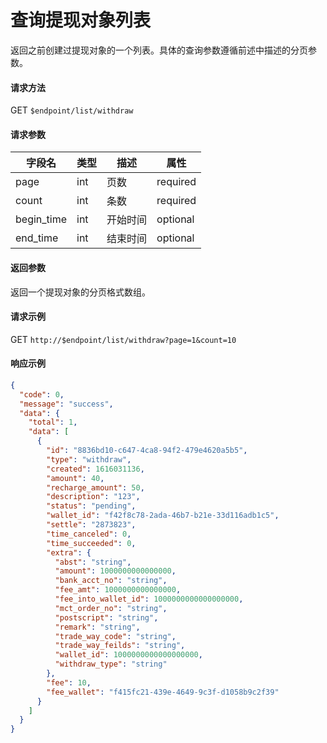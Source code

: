 # 查询提现对象列表

返回之前创建过提现对象的一个列表。具体的查询参数遵循前述中描述的分页参数。

#### 请求方法

GET `$endpoint/list/withdraw`

#### 请求参数

| 字段名 | 类型   | 描述                                        | 属性     |
| ------ | ------ | ------------------------------------------- | -------- |
| page     | int | 页数 | required |
| count     | int | 条数 | required |
| begin_time     | int | 开始时间 | optional |
| end_time     | int | 结束时间 | optional |

#### 返回参数

返回一个提现对象的分页格式数组。

#### 请求示例

GET `http://$endpoint/list/withdraw?page=1&count=10`

#### 响应示例

```json
{
  "code": 0,
  "message": "success",
  "data": {
    "total": 1,
    "data": [
      {
        "id": "8836bd10-c647-4ca8-94f2-479e4620a5b5",
        "type": "withdraw",
        "created": 1616031136,
        "amount": 40,
        "recharge_amount": 50,
        "description": "123",
        "status": "pending",
        "wallet_id": "f42f8c78-2ada-46b7-b21e-33d116adb1c5",
        "settle": "2873823",
        "time_canceled": 0,
        "time_succeeded": 0,
        "extra": {
          "abst": "string",
          "amount": 1000000000000000,
          "bank_acct_no": "string",
          "fee_amt": 1000000000000000,
          "fee_into_wallet_id": 1000000000000000000,
          "mct_order_no": "string",
          "postscript": "string",
          "remark": "string",
          "trade_way_code": "string",
          "trade_way_feilds": "string",
          "wallet_id": 1000000000000000000,
          "withdraw_type": "string"
        },
        "fee": 10,
        "fee_wallet": "f415fc21-439e-4649-9c3f-d1058b9c2f39"
      }
    ]
  }
}
```
